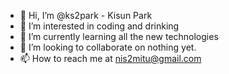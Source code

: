 - 👋 Hi, I’m @ks2park - Kisun Park 
- 👀 I’m interested in coding and drinking
- 🌱 I’m currently learning all the new technologies
- 💞️ I’m looking to collaborate on nothing yet.
- 📫 How to reach me at nis2mitu@gmail.com

<!---
ks2park/ks2park is a ✨ special ✨ repository because its `README.md` (this file) appears on your GitHub profile.
You can click the Preview link to take a look at your changes.
--->
